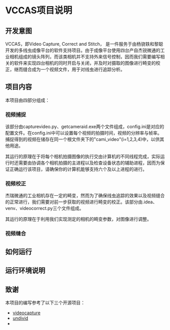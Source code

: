 # VCCAS项目说明
## 开发意图
VCCAS，即Video Capture, Correct and Stitch， 是一件服务于由杨骁轶和黎聪开发的多线虫成像平台的软件支持项目。由于成像平台使用四台产自杰锐微通的工业相机组成的镜头阵列，而该类相机并不支持外来信号控制，因而我们需要编写相关的软件来实现四台相机的同时开启与关闭，并及时对摄取的图像进行畸变的校正，继而缝合成为一个视频文件，用于对线虫进行追踪分析。

## 项目内容
本项目由四部分组成：
### 视频捕捉
该部分由capturevideo.py、getcameraid.exe两个文件组成，config.ini是对应的配置文件。在config.ini中可以设置每个视频的拍摄时间，视频的分辨率与帧率。捕捉得到的视频在储存在同一个根文件夹下的"cami_video"(i=1,2,3,4)中，以供其他用途。

其运行的原理在于将每个相机拍摄图像的执行交由计算机的不同线程完成，实际运行时还需要由协调各个相机拍摄的主进程以及检查设备状态的辅助进程，因而为保证正确运行该项目，请确保你的计算机能够支持六个及以上进程的进行。

### 视频校正
杰瑞微通的工业相机存在一定的畸变，然而为了确保线虫追踪的效果以及视频缝合的正常进行，我们需要对前一步获取的视频进行畸变的校正。该部分由.idea、venv、videocorrect.py三个文件组成。

其运行的原理在于利用我们实现测定的相机的畸变参数，对图像进行调整。

### 视频缝合


## 如何运行

## 运行环境说明

## 致谢
本项目的编写参考了以下三个开源项目：
* [videocapture](https://github.com/LLGJUN/videocapture)
* [undivid](https://github.com/cdw/undivid)
* 